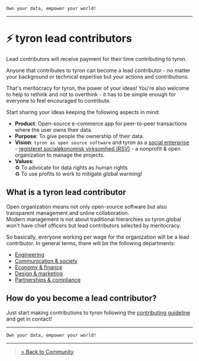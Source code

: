 ```
Own your data, empower your world!
```

---

# :zap: tyron lead contributors
Lead contributors will receive payment for their time contributing to tyron. 

Anyone that contributes to tyron can become a lead contributor - no matter your background or technical expertise but your actions and contributions. 

That's meritocracy for tyron, the power of your ideas! You're also welcome to help to rethink and not to overthink - it has to be simple enough for everyone to feel encouraged to contribute.

Start sharing your ideas keeping the following aspects in mind:
- **Product**: Open-source e-commerce app for peer-to-peer transactions where the user owns their data.  
- **Purpose**: To give people the ownership of their data.
- **Vision**: ```tyron as open source software``` and tyron as a [social enterprise](https://www.investopedia.com/terms/s/social-enterprise.asp) - [registeret socialøkonomisk virksomhed (RSV)](https://github.com/tyronNetwork/tyron/blob/master/partnerships&compliance/files/incorporation.md) - a nonprofit & open organization to manage the projects.
- **Values**:  
:recycle: To advocate for data rights as human rights  
:recycle: To use profits to work to mitigate global warming!

## What is a tyron lead contributor
Open organization means not only open-source software but also transparent management and online collaboration.  
Modern management is not about traditional hierarchies so tyron.global won't have chief officers but lead contributors selected by meritocracy.

So basically, everyone working per wage for the organization will be a lead contributor. In general terms, there will be the following departments:
- [Engineering](https://github.com/tyronNetwork/tyron/blob/master/community/contributors/engineering.md)
- [Communication & society](https://github.com/tyronNetwork/tyron/blob/master/community/contributors/communication&society.md)
- [Economy & finance](https://github.com/tyronNetwork/tyron/blob/master/community/contributors/economy&finance.md)
- [Design & marketing](https://github.com/tyronNetwork/tyron/blob/master/community/contributors/design&marketing.md)
- [Partnerships & compliance](https://github.com/tyronNetwork/tyron/blob/master/community/contributors/partnerships&compliance.md)

## How do you become a lead contributor?
Just start making contributions to tyron following the [contributing guideline](https://github.com/tyronNetwork/tyron/blob/master/CONTRIBUTING.md) and get in contact!

---

```
Own your data, empower your world!
```

---

> <a href="/community"> > Back to Community </a>
